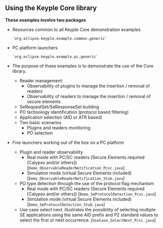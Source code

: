 **Using the Keyple Core library**
---

**These examples involve two packages**

- Resources common to all Keyple Core demonstration examples

      `org.eclipse.keyple.example.common.generic`
- PC platform launchers

      `org.eclipse.keyple.example.pc.generic`
      
* The purpose of these examples is to demonstrate the use of the Core library.

  * Reader management:
    * Observability of plugins to manage the insertion / removal of readers
    * Observability of readers to manage the insertion / removal of secure elements
  * SeRequestSet/SeResponseSet building
  * PO technology identification (protocol based filtering)
  * Application selection (AID or ATR based)
  * Two basic scenarios
    * Plugins and readers monitoring
    * PO selection

* Five launchers working out of the box on a PC platform

  * Plugin and reader observability
    * Real mode with PC/SC readers (Secure Elements required [Calypso and/or others]) [`Demo_ObservableReaderNotification_Pcsc.java`]
    * Simulation mode (virtual Secure Elements included) [`Demo_ObservableReaderNotification_Stub.java`]
  * PO type detection through the use of the protocol flag mechanism
    * Real mode with PC/SC readers (Secure Elements required [Calypso and/or others]) [`Demo_SeProtocolDetection_Pcsc.java`]
    * Simulation mode (virtual Secure Elements included) [`Demo_SeProtocolDetection_Stub.java`]
  * Use case select next: illustrates the possibility of selecting multiple SE applications using the same AID prefix and P2 standard values to select the first or next occurrence. [`UseCase_SelectNext_Pcsc.java`] 
